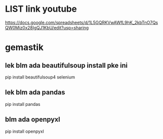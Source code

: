 # LIST link youtube
https://docs.google.com/spreadsheets/d/1L5GQRKVwAWfL9hK_2kbTnO7QsQW0Miz0x28IgQJ1KbU/edit?usp=sharing

# gemastik

## lek blm ada beautifulsoup install pke ini
pip install beautifulsoup4 selenium

## lek blm ada pandas 
pip install pandas

## blm ada openpyxl
pip install openpyxl

